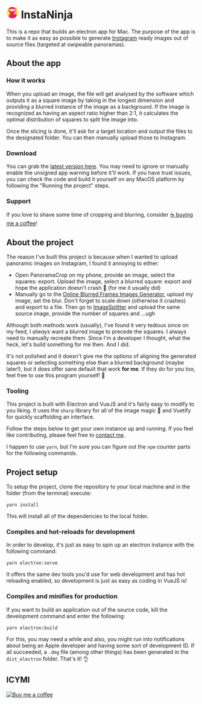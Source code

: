 # ![InstaNinja](https://raw.githubusercontent.com/joranquinten/instaninja/main/src/assets/icons/png/32x32.png) Insta**Ninja**

This is a repo that builds an electron app for Mac. The purpose of the app is to make it as easy as possible to generate [Instagram](https://instagram.com) ready images out of source files (targeted at swipeable panoramas).

## About the app
### How it works

When you upload an image, the file will get analysed by the software which outputs it as a square image by taking in the longest dimension and providing a blurred instance of the image as a background. If the image is recognized as having an aspect ratio higher than 2:1, it calculates the optimal distribution of squares to split the image into.

Once the slicing is done, it'll ask for a target location and output the files to the designated folder. You can then manually upload those to Instagram.

### Download

You can grab the [latest version here](https://github.com/joranquinten/instaninja/releases/latest). You may need to ignore or manually enable the unsigned app warning before it'll work. If you have trust issues, you can check the code and build it yourself on any MacOS platform by following the "Running the project" steps.

### Support
If you love to shave some time of cropping and blurring, consider [☕️ buying me a coffee](https://www.buymeacoffee.com/joranquinten)!

## About the project

The reason I've built this project is because when I wanted to upload panoramic images on Instagram, I found it annoying to either:

- Open PanoramaCrop on my phone, provide an image, select the squares: export. Upload the image, select a blurred square: export and hope the application doesn't crash 🤞 (for me it usually did)
- Manually go to the [Online Blurred Frames Images Generator](https://pinetools.com/blurred-frame-images-generator), upload my image, set the blur. Don't forget to scale down (otherwise it crashes) and export to a file. Then go to [ImageSplitter](https://postcron.com/image-splitter/en/) and upload the same source image, provide the number of squares and ...ugh

Although both methods work (usually), I've found it very tedious since on my feed, I *always* want a blurred image to precede the squares. I always need to manually recreate them. Since I'm a developer I thought, what the heck, let's build something for me then. And I did.

It's not polished and it doesn't give me the options of aligning the generated squares or selecting something else than a blurred background (maybe later!), but it does offer sane default that work **for me**. If they do for you too, feel free to use this program yourself! 🖖

### Tooling

This project is built with Electron and VueJS and it's fairly easy to modify to you liking. It uses the `sharp` library for all of the image magic 🎩 and Vuetify for quickly scaffolding an interface.

Follow the steps below to get your own instance up and running. If you feel like contributing, please feel free to [contact me](mailto:joran@joranquinten.nl).

I happen to use `yarn`, but I'm sure you can figure out the `npm` counter parts for the following commands.
## Project setup

To setup the project, clone the repository to your local machine and in the folder (from the terminal) execute:

```
yarn install
```

This will install all of the dependencies to the local folder.

### Compiles and hot-reloads for development

In order to develop, it's just as easy to spin up an electron instance with the following command:

```
yarn electron:serve
```

It offers the same dev tools you'd use for web development and has hot reloading enabled, so development is just as easy as coding in VueJS is!

### Compiles and minifies for production

If you want to build an application out of the source code, kill the development command and enter the following:

```
yarn electron:build
```

For this, you may need a while and also, you might run into notifications about being an Apple developer and having some sort of development ID. If all succeeded, a `.dmg` file (among other things) has been generated in the `dist_electron` folder. That's it! 👌

## ICYMI

[![Buy me a coffee](https://cdn.buymeacoffee.com/buttons/default-orange.png)](https://www.buymeacoffee.com/joranquinten)
